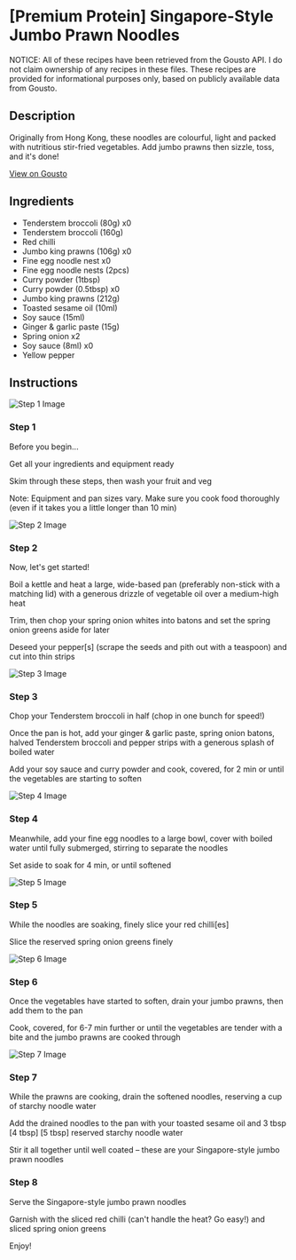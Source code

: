 # [Premium Protein] Singapore-Style Jumbo Prawn Noodles

NOTICE: All of these recipes have been retrieved from the Gousto API. I do not claim ownership of any recipes in these files. These recipes are provided for informational purposes only, based on publicly available data from Gousto.

## Description

Originally from Hong Kong, these noodles are colourful, light and packed with nutritious stir-fried vegetables. Add jumbo prawns then sizzle, toss, and it's done!

[View on Gousto](https://www.gousto.co.uk/recipes/cookbook/premium-protein-singapore-style-jumbo-prawn-noodles)

## Ingredients

- Tenderstem broccoli (80g) x0
- Tenderstem broccoli (160g)
- Red chilli
- Jumbo king prawns (106g) x0
- Fine egg noodle nest x0
- Fine egg noodle nests (2pcs)
- Curry powder (1tbsp)
- Curry powder (0.5tbsp) x0
- Jumbo king prawns (212g)
- Toasted sesame oil (10ml)
- Soy sauce (15ml)
- Ginger & garlic paste (15g)
- Spring onion x2
- Soy sauce (8ml) x0
- Yellow pepper

## Instructions

![Step 1 Image](https://production-media.gousto.co.uk/cms/recipe-step-image/Admin10mm-Step-1-1724337399159-x200.jpg)

### Step 1

Before you begin...

Get all your ingredients and equipment ready

Skim through these steps, then wash your fruit and veg

Note: Equipment and pan sizes vary. Make sure you cook food thoroughly (even if it takes you a little longer than 10 min)

![Step 2 Image](https://production-media.gousto.co.uk/cms/recipe-step-image/Step-2-1724337304005-x200.jpg)

### Step 2

Now, let's get started!

Boil a kettle and heat a large, wide-based pan (preferably non-stick with a matching lid) with a generous drizzle of vegetable oil over a medium-high heat

Trim, then chop your spring onion whites into batons and set the spring onion greens aside for later

Deseed your pepper[s] (scrape the seeds and pith out with a teaspoon) and cut into thin strips

![Step 3 Image](https://production-media.gousto.co.uk/cms/recipe-step-image/Step-3-1724337307850-x200.jpg)

### Step 3

Chop your Tenderstem broccoli in half (chop in one bunch for speed!)

Once the pan is hot, add your ginger & garlic paste, spring onion batons, halved Tenderstem broccoli and pepper strips with a generous splash of boiled water

Add your soy sauce and curry powder and cook, covered, for 2 min or until the vegetables are starting to soften

![Step 4 Image](https://production-media.gousto.co.uk/cms/recipe-step-image/Step-4-1724337310535-x200.jpg)

### Step 4

Meanwhile, add your fine egg noodles to a large bowl, cover with boiled water until fully submerged, stirring to separate the noodles

Set aside to soak for 4 min, or until softened

![Step 5 Image](https://production-media.gousto.co.uk/cms/recipe-step-image/Step-5-1724337313890-x200.jpg)

### Step 5

While the noodles are soaking, finely slice your red chilli[es]

Slice the reserved spring onion greens finely

![Step 6 Image](https://production-media.gousto.co.uk/cms/recipe-step-image/Step-6-1724337316792-x200.jpg)

### Step 6

Once the vegetables have started to soften, drain your jumbo prawns, then add them to the pan

Cook, covered, for 6-7 min further or until the vegetables are tender with a bite and the jumbo prawns are cooked through

![Step 7 Image](https://production-media.gousto.co.uk/cms/recipe-step-image/Step-7-1724337320019-x200.jpg)

### Step 7

While the prawns are cooking, drain the softened noodles, reserving a cup of starchy noodle water

Add the drained noodles to the pan with your toasted sesame oil and 3 tbsp <span class="text-purple">[4 tbsp]</span> <span class="text-danger">[5 tbsp]</span> reserved starchy noodle water

Stir it all together until well coated – these are your Singapore-style jumbo prawn noodles

### Step 8

Serve the Singapore-style jumbo prawn noodles

Garnish with the sliced red chilli (can't handle the heat? Go easy!) and sliced spring onion greens

Enjoy!

